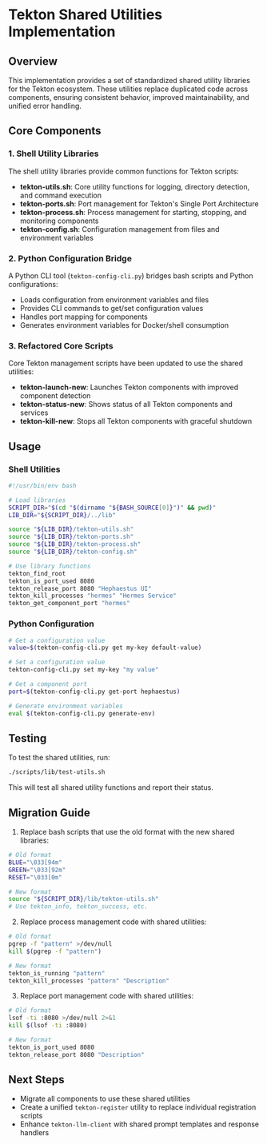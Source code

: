 # Tekton Shared Utilities Implementation

## Overview

This implementation provides a set of standardized shared utility libraries for the Tekton ecosystem. These utilities replace duplicated code across components, ensuring consistent behavior, improved maintainability, and unified error handling.

## Core Components

### 1. Shell Utility Libraries

The shell utility libraries provide common functions for Tekton scripts:

- **tekton-utils.sh**: Core utility functions for logging, directory detection, and command execution
- **tekton-ports.sh**: Port management for Tekton's Single Port Architecture
- **tekton-process.sh**: Process management for starting, stopping, and monitoring components
- **tekton-config.sh**: Configuration management from files and environment variables

### 2. Python Configuration Bridge

A Python CLI tool (`tekton-config-cli.py`) bridges bash scripts and Python configurations:

- Loads configuration from environment variables and files
- Provides CLI commands to get/set configuration values
- Handles port mapping for components
- Generates environment variables for Docker/shell consumption

### 3. Refactored Core Scripts

Core Tekton management scripts have been updated to use the shared utilities:

- **tekton-launch-new**: Launches Tekton components with improved component detection
- **tekton-status-new**: Shows status of all Tekton components and services
- **tekton-kill-new**: Stops all Tekton components with graceful shutdown

## Usage

### Shell Utilities

```bash
#!/usr/bin/env bash

# Load libraries
SCRIPT_DIR="$(cd "$(dirname "${BASH_SOURCE[0]}")" && pwd)"
LIB_DIR="${SCRIPT_DIR}/../lib"

source "${LIB_DIR}/tekton-utils.sh"
source "${LIB_DIR}/tekton-ports.sh"
source "${LIB_DIR}/tekton-process.sh"
source "${LIB_DIR}/tekton-config.sh"

# Use library functions
tekton_find_root
tekton_is_port_used 8080
tekton_release_port 8080 "Hephaestus UI"
tekton_kill_processes "hermes" "Hermes Service"
tekton_get_component_port "hermes"
```

### Python Configuration

```bash
# Get a configuration value
value=$(tekton-config-cli.py get my-key default-value)

# Set a configuration value
tekton-config-cli.py set my-key "my value"

# Get a component port
port=$(tekton-config-cli.py get-port hephaestus)

# Generate environment variables
eval $(tekton-config-cli.py generate-env)
```

## Testing

To test the shared utilities, run:

```bash
./scripts/lib/test-utils.sh
```

This will test all shared utility functions and report their status.

## Migration Guide

1. Replace bash scripts that use the old format with the new shared libraries:

```bash
# Old format
BLUE="\033[94m"
GREEN="\033[92m"
RESET="\033[0m"

# New format
source "${SCRIPT_DIR}/lib/tekton-utils.sh"
# Use tekton_info, tekton_success, etc.
```

2. Replace process management code with shared utilities:

```bash
# Old format
pgrep -f "pattern" >/dev/null
kill $(pgrep -f "pattern")

# New format
tekton_is_running "pattern"
tekton_kill_processes "pattern" "Description"
```

3. Replace port management code with shared utilities:

```bash
# Old format
lsof -ti :8080 >/dev/null 2>&1
kill $(lsof -ti :8080)

# New format
tekton_is_port_used 8080
tekton_release_port 8080 "Description"
```

## Next Steps

- Migrate all components to use these shared utilities
- Create a unified `tekton-register` utility to replace individual registration scripts
- Enhance `tekton-llm-client` with shared prompt templates and response handlers